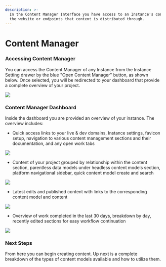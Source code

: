 ```yaml
---
description: >-
  In the Content Manager Interface you have access to an Instance's content and
  the website or endpoints that content is distributed through.
---
```


# Content Manager

### Accessing Content Manager

You can access the Content Manager of any Instance from the Instance Setting drawer by the blue "Open Content Manager" button, as shown below. Once selected, you will be redirected to your dashboard that provide a complete overview of your project.

![](<../../../.gitbook/assets/Screen Shot 2021-07-09 at 3.23.08 PM.png>)

### Content Manager Dashboard

Inside the dashboard you are provided an overview of your instance. The overview includes:

* Quick access links to your live & dev domains, Instance settings, favicon setup, navigation to various content management sections and their documentation, and any open work tabs

![](<../../../.gitbook/assets/image (85).png>)

* Content of your project grouped by relationship within the content section, parentless data models under headless content models section, platform navigational sidebar, quick content model create and search

![](<../../../.gitbook/assets/image (78).png>)

* Latest edits and published content with links to the corresponding content model and content

![](<../../../.gitbook/assets/image (107).png>)

* Overview of work completed in the last 30 days, breakdown by day, recently edited sections for easy workflow continuation&#x20;

![](<../../../.gitbook/assets/image (6).png>)

### Next Steps

From here you can begin creating content. Up next is a complete breakdown of the types of content models available and how to utilize them.&#x20;
